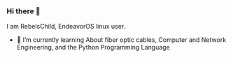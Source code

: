 ### Hi there 👋

I am RebelsChild, EndeavorOS linux user.


- 🌱 I’m currently learning About fiber optic cables, Computer and Network Engineering, and the Python Programming Language

